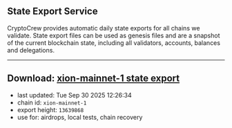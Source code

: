 ## State Export Service
CryptoCrew provides automatic daily state exports for all chains we validate. State export files can be used as genesis files and are a snapshot of the current blockchain state, including all validators, accounts, balances and delegations.

---
**Download: [xion-mainnet-1 state export](https://dl-eu2.ccvalidators.com/SERVICE/xion/xion-mainnet-1_export_13639868.json)**
---

- last updated: Tue Sep 30 2025 12:26:34
- chain id: `xion-mainnet-1`
- export height: `13639868`
- use for: airdrops, local tests, chain recovery

